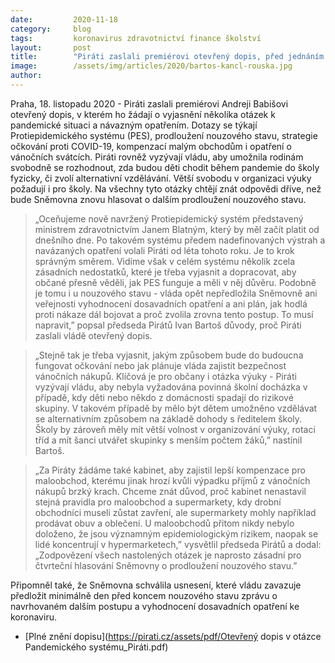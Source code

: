 ```yaml
---
date:         2020-11-18
category:     blog
tags:         koronavirus zdravotnictví finance školství
layout:       post
title:        "Piráti zaslali premiérovi otevřený dopis, před jednáním o prodloužení nouzového stavu žádají informace o projektu PES, vánočních nákupech, očkování i školách. Zasazují se také o záchranu maloobchodu"
image:        /assets/img/articles/2020/bartos-kancl-rouska.jpg
author:       
---
```




Praha, 18. listopadu 2020 - Piráti zaslali premiérovi Andreji Babišovi otevřený dopis, v kterém ho žádají o vyjasnění několika otázek k pandemické situaci a návazným opatřením. Dotazy se týkají Protiepidemického systému (PES), prodloužení nouzového stavu, strategie očkování proti COVID-19, kompenzací malým obchodům i opatření o vánočních svátcích. Piráti rovněž vyzývají vládu, aby umožnila rodinám svobodně se rozhodnout, zda budou děti chodit během pandemie do školy fyzicky, či zvolí alternativní vzdělávání. Větší svobodu v organizaci výuky požadují i pro školy. Na všechny tyto otázky chtějí znát odpovědi dříve, než bude Sněmovna znovu hlasovat o dalším prodloužení nouzového stavu.

> „Oceňujeme nově navržený Protiepidemický systém představený ministrem zdravotnictvím Janem Blatným, který by měl začít platit od dnešního dne. Po takovém systému předem nadefinovaných výstrah a navázaných opatření volali Piráti od léta tohoto roku. Je to krok správným směrem. Vidíme však v celém systému několik zcela zásadních nedostatků, které je třeba vyjasnit a dopracovat, aby občané přesně věděli, jak PES funguje a měli v něj důvěru. Podobně je tomu i u nouzového stavu - vláda opět nepředložila Sněmovně ani veřejnosti vyhodnocení dosavadních opatření a ani plán, jak hodlá proti nákaze dál bojovat a proč zvolila zrovna tento postup. To musí napravit,” popsal předseda Pirátů Ivan Bartoš důvody, proč Piráti zaslali vládě otevřený dopis.

> „Stejně tak je třeba vyjasnit, jakým způsobem bude do budoucna fungovat očkování nebo jak plánuje vláda zajistit bezpečnost vánočních nákupů. Klíčová je pro občany i otázka výuky - Piráti vyzývají vládu, aby nebyla vyžadována povinná školní docházka v případě, kdy děti nebo někdo z domácnosti spadají do rizikové skupiny. V takovém případě by mělo být dětem umožněno vzdělávat se alternativním způsobem na základě dohody s ředitelem školy. Školy by zároveň měly mít větší volnost v organizování výuky, rotaci tříd a mít šanci utvářet skupinky s menším počtem žáků,” nastínil Bartoš. 

> „Za Piráty žádáme také kabinet, aby zajistil lepší kompenzace pro maloobchod, kterému jinak hrozí kvůli výpadku příjmů z vánočních nákupů brzký krach. Chceme znát důvod, proč kabinet nenastavil stejná pravidla pro maloobchod a supermarkety, kdy drobní obchodníci museli zůstat zavření, ale supermarkety mohly například prodávat obuv a oblečení. U maloobchodů přitom nikdy nebylo doloženo, že jsou významným epidemiologickým rizikem, naopak se lidé koncentrují v hypermarketech,” vysvětlil předseda Pirátů a dodal: „Zodpovězení všech nastolených otázek je naprosto zásadní pro čtvrteční hlasování Sněmovny o prodloužení nouzového stavu.”

Připomněl také, že Sněmovna schválila usnesení, které vládu zavazuje předložit minimálně den před koncem nouzového stavu zprávu o navrhovaném dalším postupu a vyhodnocení dosavadních opatření ke koronaviru. 

* [Plné znění dopisu](https://pirati.cz/assets/pdf/Otevřený dopis v otázce Pandemického systému_Piráti.pdf)
